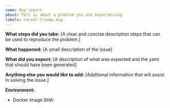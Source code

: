 ```yaml
---
name: Bug report
about: Tell us about a problem you are experiencing
labels: carvel-triage,bug
---
```


**What steps did you take:**
[A clear and concise description steps that can be used to reproduce the problem.]

**What happened:**
[A small description of the issue]

**What did you expect:**
[A description of what was expected and the yaml that should have been generated]

**Anything else you would like to add:**
[Additional information that will assist in solving the issue.]

**Environment:**

- Docker Image SHA:
